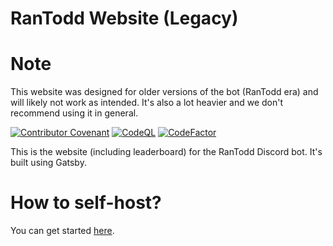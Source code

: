 # RanTodd Website (Legacy)

# Note

This website was designed for older versions of the bot (RanTodd era) and will likely not work as intended. It's also a lot heavier and we don't recommend using it in general.

[![Contributor Covenant](https://img.shields.io/badge/Contributor%20Covenant-2.1-4baaaa.svg)](CODE_OF_CONDUCT.md)
[![CodeQL](https://github.com/RanTodd-Team/Website/actions/workflows/codeql-analysis.yml/badge.svg)](https://github.com/RanTodd-Team/Website/actions/workflows/codeql-analysis.yml)
[![CodeFactor](https://www.codefactor.io/repository/github/rantodd-team/website/badge)](https://www.codefactor.io/repository/github/rantodd-team/website)

This is the website (including leaderboard) for the RanTodd Discord bot. It's built using Gatsby.

# How to self-host?
You can get started [here](/docs/get-started/building.md).
